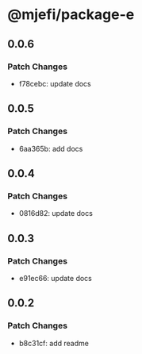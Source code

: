 # @mjefi/package-e

## 0.0.6

### Patch Changes

- f78cebc: update docs

## 0.0.5

### Patch Changes

- 6aa365b: add docs

## 0.0.4

### Patch Changes

- 0816d82: update docs

## 0.0.3

### Patch Changes

- e91ec66: update docs

## 0.0.2

### Patch Changes

- b8c31cf: add readme
